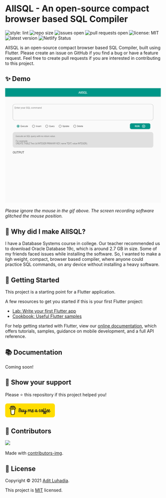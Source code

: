 # AllSQL - An open-source compact browser based SQL Compiler

![style: lint](https://img.shields.io/badge/style-lint-4BC0F5.svg)
![repo size](https://img.shields.io/github/repo-size/masteradit/allsql)
![issues open](https://img.shields.io/github/issues/masteradit/allsql)
![pull requests open](https://img.shields.io/github/issues-pr/masteradit/allsql)
![license: MIT](https://img.shields.io/github/license/masteradit/allsql)
![latest version](https://img.shields.io/github/v/release/masteradit/allsql)
![Netlify Status](https://api.netlify.com/api/v1/badges/31d231ee-72ca-4f9a-84d1-7e73ef4851c1/deploy-status)
<!-- ![languages](https://img.shields.io/github/languages/count/masteradit/allsql) -->
<!-- ![top language percentage](https://img.shields.io/github/languages/top/masteradit/allsql) -->
<!-- ![code size](https://img.shields.io/github/languages/code-size/masteradit/allsql) -->
<!-- ![issues closed](https://img.shields.io/github/issues-closed/masteradit/allsql) -->
<!-- ![pull requests closed](https://img.shields.io/github/issues-pr-closed/masteradit/allsql) -->
<!-- ![commit activity](https://img.shields.io/github/commit-activity/m/masteradit/allsql) -->
<!-- ![contributors](https://img.shields.io/github/contributors/masteradit/allsql) -->
<!-- ![last commit](https://img.shields.io/github/last-commit/masteradit/allsql) -->

AllSQL is an open-source compact browser based SQL Compiler, built using Flutter. Please create an issue on GitHub if you find a bug or have a feature request. Feel free to create pull requests if you are interested in contributing to this project.

## ✨ Demo

![Demo GIF](images/recording.gif)

*Please ignore the mouse in the gif above. The screen recording software glitched the mouse position.*

## 🤔 Why did I make AllSQL?

I have a Database Systems course in college. Our teacher recommended us to download Oracle Database 19c, which is around 2.7 GB in size. Some of my friends faced issues while installing the software. So, I wanted to make a ligh weight, compact, browser based compiler, where anyone could practice SQL commands, on any device without installing a heavy software.

## 👏 Getting Started

This project is a starting point for a Flutter application.

A few resources to get you started if this is your first Flutter project:

- [Lab: Write your first Flutter app](https://flutter.dev/docs/get-started/codelab)
- [Cookbook: Useful Flutter samples](https://flutter.dev/docs/cookbook)

For help getting started with Flutter, view our
[online documentation](https://flutter.dev/docs), which offers tutorials,
samples, guidance on mobile development, and a full API reference.

## 📚 Documentation

Coming soon!

## 🙏 Show your support

Please ⭐️ this repository if this project helped you!

<a href="https://www.buymeacoffee.com/aditluhadia" target="blank"><img src="./images/bmc-button.png" alt="Buy me a coffee" height="45" /></a>

## 👥 Contributors

<a href="https://github.com/masteradit/allsql/graphs/contributors">
  <img src="https://contrib.rocks/image?repo=masteradit/allsql" />
</a>

Made with [contributors-img](https://contrib.rocks).

## 📝 License

Copyright © 2021 [Adit Luhadia](https://github.com/masteradit).

This project is [MIT](https://github.com/masteradit/allsql/blob/master/LICENSE) licensed.
